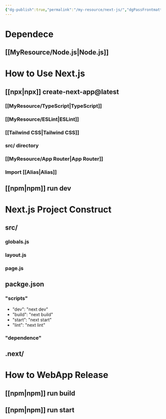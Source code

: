 ```yaml
---
{"dg-publish":true,"permalink":"/my-resource/next-js/","dgPassFrontmatter":true,"created":"2023-12-13T17:50:08.590+09:00","updated":"2023-12-14T17:37:52.566+09:00"}
---
```


# Dependece
## [[MyResource/Node.js\|Node.js]]

# How to Use Next.js
## [[npx\|npx]] create-next-app@latest
### [[MyResource/TypeScript\|TypeScript]]
### [[MyResource/ESLint\|ESLint]]
### [[Tailwind CSS\|Tailwind CSS]]
### src/ directory
### [[MyResource/App Router\|App Router]]
### Import [[Alias\|Alias]]
## [[npm\|npm]] run dev

# Next.js Project Construct
## src/
### globals.js
### layout.js
### page.js

## packge.json
### "scripts"
 - "dev": "next dev"
 - "build": "next build"
 - "start": "next start"
 - "lint": "next lint"
### "dependence"
## .next/
	

# How to WebApp Release
## [[npm\|npm]] run build

## [[npm\|npm]] run start




